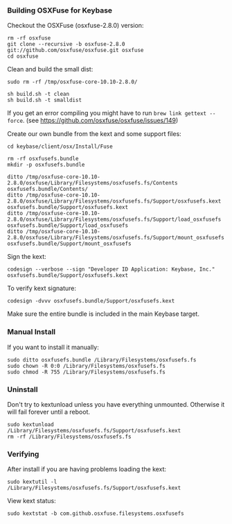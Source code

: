 
### Building OSXFuse for Keybase

Checkout the OSXFuse (osxfuse-2.8.0) version:

    rm -rf osxfuse
    git clone --recursive -b osxfuse-2.8.0 git://github.com/osxfuse/osxfuse.git osxfuse
    cd osxfuse

Clean and build the small dist:

    sudo rm -rf /tmp/osxfuse-core-10.10-2.8.0/

    sh build.sh -t clean
    sh build.sh -t smalldist

If you get an error compiling you might have to run `brew link gettext --force`.
(see https://github.com/osxfuse/osxfuse/issues/149)

Create our own bundle from the kext and some support files:

    cd keybase/client/osx/Install/Fuse

    rm -rf osxfusefs.bundle
    mkdir -p osxfusefs.bundle

    ditto /tmp/osxfuse-core-10.10-2.8.0/osxfuse/Library/Filesystems/osxfusefs.fs/Contents osxfusefs.bundle/Contents/
    ditto /tmp/osxfuse-core-10.10-2.8.0/osxfuse/Library/Filesystems/osxfusefs.fs/Support/osxfusefs.kext osxfusefs.bundle/Support/osxfusefs.kext
    ditto /tmp/osxfuse-core-10.10-2.8.0/osxfuse/Library/Filesystems/osxfusefs.fs/Support/load_osxfusefs osxfusefs.bundle/Support/load_osxfusefs
    ditto /tmp/osxfuse-core-10.10-2.8.0/osxfuse/Library/Filesystems/osxfusefs.fs/Support/mount_osxfusefs osxfusefs.bundle/Support/mount_osxfusefs

Sign the kext:

    codesign --verbose --sign "Developer ID Application: Keybase, Inc." osxfusefs.bundle/Support/osxfusefs.kext

To verify kext signature:

    codesign -dvvv osxfusefs.bundle/Support/osxfusefs.kext

Make sure the entire bundle is included in the main Keybase target.

### Manual Install

If you want to install it manually:

    sudo ditto osxfusefs.bundle /Library/Filesystems/osxfusefs.fs
    sudo chown -R 0:0 /Library/Filesystems/osxfusefs.fs
    sudo chmod -R 755 /Library/Filesystems/osxfusefs.fs

### Uninstall

Don't try to kextunload unless you have everything unmounted. Otherwise it will fail forever until a reboot.

    sudo kextunload /Library/Filesystems/osxfusefs.fs/Support/osxfusefs.kext
    rm -rf /Library/Filesystems/osxfusefs.fs

### Verifying

After install if you are having problems loading the kext:

    sudo kextutil -l /Library/Filesystems/osxfusefs.fs/Support/osxfusefs.kext

View kext status:

    sudo kextstat -b com.github.osxfuse.filesystems.osxfusefs

